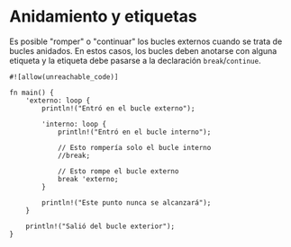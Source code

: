 # Anidamiento y etiquetas

Es posible "romper" o "continuar" los bucles externos cuando se trata de bucles
anidados. En estos casos, los bucles deben anotarse con alguna etiqueta y la
etiqueta debe pasarse a la declaración `break`/`continue`.

```rust,editable
#![allow(unreachable_code)]

fn main() {
    'externo: loop {
        println!("Entró en el bucle externo");

        'interno: loop {
            println!("Entró en el bucle interno");

            // Esto rompería solo el bucle interno
            //break;

            // Esto rompe el bucle externo
            break 'externo;
        }

        println!("Este punto nunca se alcanzará");
    }

    println!("Salió del bucle exterior");
}
```
